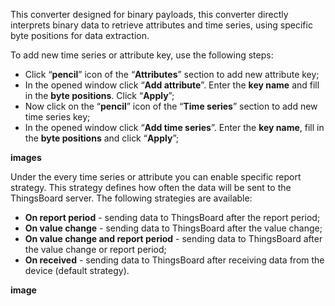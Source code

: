 This converter designed for binary payloads, this converter directly interprets binary data to retrieve attributes and 
time series, using specific byte positions for data extraction.

To add new time series or attribute key, use the following steps:

- Click “**pencil**” icon of the “**Attributes**” section to add new attribute key;
- In the opened window click “**Add attribute**”. Enter the **key name** and fill in the **byte positions**. Click “**Apply**”;
- Now click on the “**pencil**” icon of the “**Time series**” section to add new time series key;
- In the opened window click “**Add time series**”. Enter the **key name**, fill in the **byte positions** and click “**Apply**”;

**images**

Under the every time series or attribute you can enable specific report strategy. This strategy defines how often the 
data will be sent to the ThingsBoard server. The following strategies are available:

- **On report period** - sending data to ThingsBoard after the report period;
- **On value change** - sending data to ThingsBoard after the value change;
- **On value change and report period** - sending data to ThingsBoard after the value change or report period;
- **On received** - sending data to ThingsBoard after receiving data from the device (default strategy).

**image**

